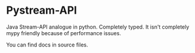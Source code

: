 # Pystream-API

Java Stream-API analogue in python. Completely typed. It isn't completely mypy friendly because of performance issues. 

You can find docs in source files.